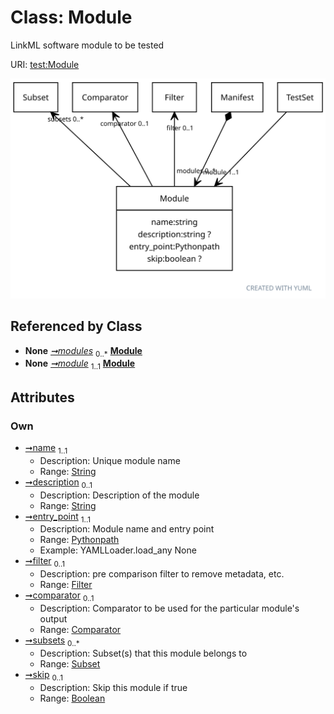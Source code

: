 
# Class: Module


LinkML software module to be tested

URI: [test:Module](https://linkml.org/testing/Module)


[![img](images/Module.svg)](images/Module.svg)

## Referenced by Class

 *  **None** *[➞modules](manifest__modules.md)*  <sub>0..\*</sub>  **[Module](Module.md)**
 *  **None** *[➞module](testSet__module.md)*  <sub>1..1</sub>  **[Module](Module.md)**

## Attributes


### Own

 * [➞name](module__name.md)  <sub>1..1</sub>
     * Description: Unique module name
     * Range: [String](types/String.md)
 * [➞description](module__description.md)  <sub>0..1</sub>
     * Description: Description of the module
     * Range: [String](types/String.md)
 * [➞entry_point](module__entry_point.md)  <sub>1..1</sub>
     * Description: Module name and entry point
     * Range: [Pythonpath](types/Pythonpath.md)
     * Example: YAMLLoader.load_any None
 * [➞filter](module__filter.md)  <sub>0..1</sub>
     * Description: pre comparison filter to remove metadata, etc.
     * Range: [Filter](Filter.md)
 * [➞comparator](module__comparator.md)  <sub>0..1</sub>
     * Description: Comparator to be used for the particular module's output
     * Range: [Comparator](Comparator.md)
 * [➞subsets](module__subsets.md)  <sub>0..\*</sub>
     * Description: Subset(s) that this module belongs to
     * Range: [Subset](Subset.md)
 * [➞skip](module__skip.md)  <sub>0..1</sub>
     * Description: Skip this module if true
     * Range: [Boolean](types/Boolean.md)
